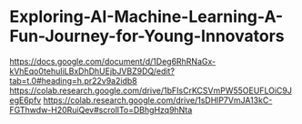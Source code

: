 # Exploring-AI-Machine-Learning-A-Fun-Journey-for-Young-Innovators
https://docs.google.com/document/d/1Deg6RhRNaGx-kVhEqo0tehuIiLBxDhDhUEjbJVBZ9DQ/edit?tab=t.0#heading=h.pr22v9a2idb8
https://colab.research.google.com/drive/1bFIsCrKCSVmPW55OEUFLOiC9JegE6pfv
https://colab.research.google.com/drive/1sDHlP7VmJA13kC-FGThwdw-H20RuiQev#scrollTo=DBhgHzq9hNta


